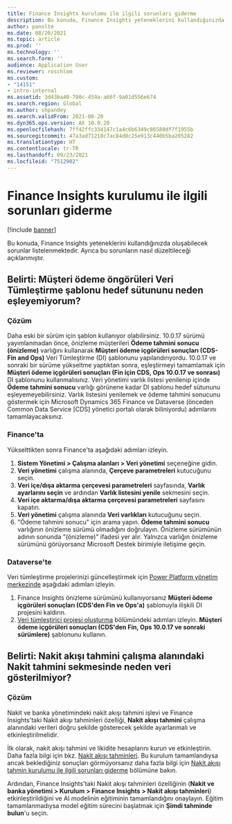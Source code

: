 ```yaml
---
title: Finance Insights kurulumu ile ilgili sorunları giderme
description: Bu konuda, Finance Insights yeteneklerini kullandığınızda oluşabilecek sorunlar listelenmektedir. Ayrıca bu sorunların nasıl düzeltileceği açıklanmıştır.
author: panolte
ms.date: 08/20/2021
ms.topic: article
ms.prod: ''
ms.technology: ''
ms.search.form: ''
audience: Application User
ms.reviewer: roschlom
ms.custom:
- "14151"
- intro-internal
ms.assetid: 3d43ba40-780c-459a-a66f-9a01d556e674
ms.search.region: Global
ms.author: shpandey
ms.search.validFrom: 2021-08-20
ms.dyn365.ops.version: AX 10.0.20
ms.openlocfilehash: 7ff42ffc334147c1a4c6b6349c86580df7f1955b
ms.sourcegitcommit: 47a3ad71210c7ac84d0c25e913c440b5ba205282
ms.translationtype: HT
ms.contentlocale: tr-TR
ms.lasthandoff: 09/23/2021
ms.locfileid: "7512902"
---
```

# <a name="troubleshoot-finance-insights-setup-issues"></a>Finance Insights kurulumu ile ilgili sorunları giderme

[!include [banner](../includes/banner.md)]

Bu konuda, Finance Insights yeteneklerini kullandığınızda oluşabilecek sorunlar listelenmektedir. Ayrıca bu sorunların nasıl düzeltileceği açıklanmıştır.

## <a name="symptom-why-cant-i-map-the-customer-payment-insights-data-integration-template-destination-column"></a>Belirti: Müşteri ödeme öngörüleri Veri Tümleştirme şablonu hedef sütununu neden eşleyemiyorum?

### <a name="resolution"></a>Çözüm

Daha eski bir sürüm için şablon kullanıyor olabilirsiniz. 10.0.17 sürümü yayımlanmadan önce, önizleme müşterileri **Ödeme tahmini sonucu (önizleme)** varlığını kullanarak **Müşteri ödeme içgörüleri sonuçları (CDS-Fin and Ops)** Veri Tümleştirme (DI) şablonunu yapılandırıyordu. 10.0.17 ve sonraki bir sürüme yükseltme yaptıktan sonra, eşleştirmeyi tamamlamak için **Müşteri ödeme içgörüleri sonuçları (Fin için CDS, Ops 10.0.17 ve sonrası)** DI şablonunu kullanmalısınız. Veri yönetimi varlık listesi yenilenip içinde **Ödeme tahmini sonucu** varlığı görünene kadar DI şablonu hedef sütununu eşleyemeyebilirsiniz. Varlık listesini yenilemek ve ödeme tahmini sonucunu göstermek için Microsoft Dynamics 365 Finance ve Dataverse (önceden Common Data Service \[CDS\] yönetici portalı olarak biliniyordu) adımlarını tamamlayacaksınız.

### <a name="in-finance"></a>Finance'ta

Yükselttikten sonra Finance'ta aşağıdaki adımları izleyin.

1. **Sistem Yönetimi \> Çalışma alanları \> Veri yönetimi** seçeneğine gidin.
2. **Veri yönetimi** çalışma alanında, **Çerçeve parametreleri** kutucuğunu seçin.
3. **Veri içe/dışa aktarma çerçevesi parametreleri** sayfasında, **Varlık ayarlarını seçin** ve ardından **Varlık listesini yenile** sekmesini seçin.
4. **Veri içe aktarma/dışa aktarma çerçevesi parametreleri** sayfasını kapatın.
5. **Veri yönetimi** çalışma alanında **Veri varlıkları** kutucuğunu seçin.
6. "Ödeme tahmini sonucu" için arama yapın. **Ödeme tahmini sonucu** varlığının önizleme sürümü olmadığını doğrulayın. Önizleme sürümünün adının sonunda "(önizleme)" ifadesi yer alır. Yalnızca varlığın önizleme sürümünü görüyorsanız Microsoft Destek birimiyle iletişime geçin.

### <a name="in-dataverse"></a>Dataverse'te

Veri tümleştirme projelerinizi güncelleştirmek için [Power Platform yönetim merkezinde](https://admin.powerplatform.microsoft.com/environments) aşağıdaki adımları izleyin.

1. Finance Insights önizleme sürümünü kullanıyorsanız **Müşteri ödeme içgörüleri sonuçları (CDS'den Fin ve Ops'a)** şablonuyla ilişkili DI projesini kaldırın.
2. [Veri tümleştirici projesi oluşturma](create-data-integrate-project.md) bölümündeki adımları izleyin. **Müşteri ödeme içgörüleri sonuçları (CDS'den Fin, Ops 10.0.17 ve sonraki sürümlere)** şablonunu kullanın.

## <a name="symptom-why-doesnt-the-cash-forecast-tab-in-the-cash-flow-forecast-workspace-show-any-data"></a>Belirti: Nakit akışı tahmini çalışma alanındaki Nakit tahmini sekmesinde neden veri gösterilmiyor?

### <a name="resolution"></a>Çözüm

Nakit ve banka yönetimindeki nakit akışı tahmini işlevi ve Finance Insights'taki Nakit akışı tahminleri özelliği, **Nakit akışı tahmini** çalışma alanındaki verileri doğru şekilde gösterecek şekilde ayarlanmalı ve etkinleştirilmelidir.

İlk olarak, nakit akışı tahmini ve likidite hesaplarını kurun ve etkinleştirin. Daha fazla bilgi için bkz. [Nakit akışı tahminleri](../cash-bank-management/cash-flow-forecasting.md). Bu kurulum tamamlandıysa ancak beklediğiniz sonuçları görmüyorsanız daha fazla bilgi için [Nakit akışı tahmin kurulumu ile ilgili sorunları giderme](../cash-bank-management/cash-flow-forecasting-tsg.md) bölümüne bakın.

Ardından, Finance Insights'taki Nakit akışı tahminleri özelliğinin (**Nakit ve banka yönetimi \> Kurulum \> Finance Insights \> Nakit akışı tahminleri**) etkinleştirildiğini ve AI modelinin eğitiminin tamamlandığını onaylayın. Eğitim tamamlanmadıysa model eğitim sürecini başlatmak için **Şimdi tahminde bulun**'u seçin.
